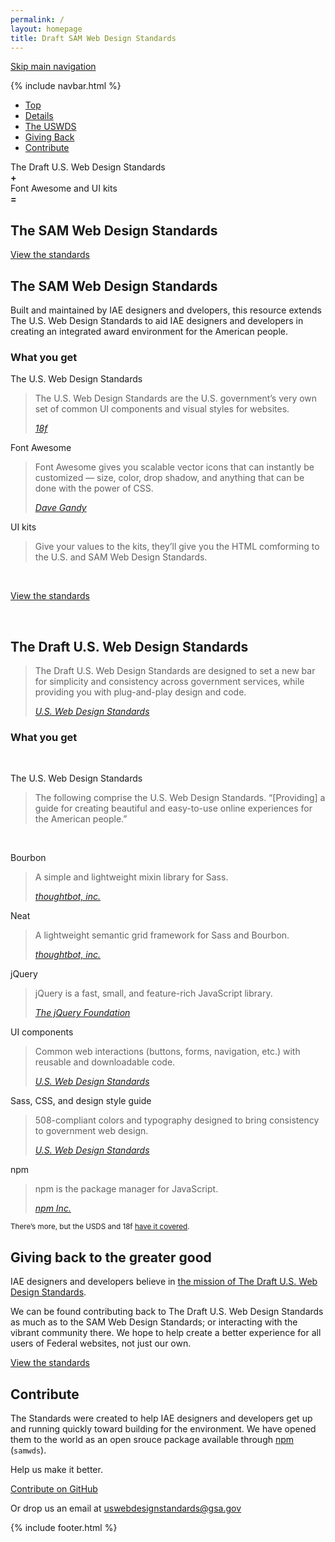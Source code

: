 ```yaml
---
permalink: /
layout: homepage
title: Draft SAM Web Design Standards
---
```


<p class="skip"><a class="skipnav" href="#main-content">Skip main navigation</a></p>

{% include navbar.html %}

<nav class="iae-secondary-navigation" aria-label="Secondary navigation">
  <ul class="no-js">
    <li class="iae-click-nav">
      <a href="#">Top</a>
    </li>
    <li>
      <a href="#details">Details</a>
    </li>
    <li>
      <a href="#the-draft-us-web-design-standards">The USWDS</a>
    </li>
    <li>
      <a href="#giving-back-to-the-greater-good">Giving Back</a>
    </li>
    <li>
      <a href="#contributing">Contribute</a>
    </li>
  </ul>
</nav>

<section class="usa-banner">
  <div class="usa-grid">
    <div class="usa-banner-content" id="main-content">
      <p>The Draft U.S. Web Design Standards<br>
      <b>+</b><br>
      Font Awesome and UI kits<br>
      <b>=</b></p>
      <h1>The <b>SAM</b> Web Design Standards</h1>
      <p><a class="usa-button usa-button-big iae-button-primary" href="{{ site.baseurl }}/getting-started">View the standards</a></p>
    </div>
  </div>
</section>

<section class="alt usa-content">
  <div class="usa-grid">
    <h2 id="details">The SAM Web Design Standards</h2>
    <p>Built and maintained by IAE designers and dvelopers, this resource extends The U.S. Web Design Standards to aid IAE designers and developers in creating an integrated award environment for the American people.</p>
    <h3>What you get</h3>
    <div class="usa-grid-full">
      <div class="usa-width-one-third">
        <p class="uswds"><span class="usa-sr-only">The U.S. Web Design Standards</span></p>
        <blockquote>
          <p>The U.S. Web Design Standards are the U.S. government’s very own set of common UI components and visual styles for websites.</p>
          <cite><a href="https://18f.gsa.gov/2015/09/28/web-design-standards/">18f</a></cite>
        </blockquote>
      </div>
      <div class="usa-width-one-third">
        <p class="font-awesome"><span class="usa-sr-only">Font Awesome</span></p>
        <blockquote>
          <p>Font Awesome gives you scalable vector icons that can instantly be customized — size, color, drop shadow, and anything that can be done with the power of CSS.</p>
          <cite><a href="http://fontawesome.io">Dave Gandy</a></cite>
        </blockquote>
      </div>
      <div class="usa-width-one-third">
        <p class="uikit"><span class="usa-sr-only">UI kits</span></p>
        <blockquote>
          <p>Give your values to the kits, they&rsquo;ll give you the HTML comforming to the U.S. and SAM Web Design Standards.</p>
        </blockquote>
      </div>
    </div>
    <div class="usa-grid">
      <div class="usa-width-one-third">&nbsp;</div>
      <div class="usa-width-one-third">
        <p><a class="usa-button iae-button-primary" href="{{ site.baseurl }}/getting-started"
  >View the standards</a></p>
      </div>
      <div class="usa-width-one-third">&nbsp;</div>
    </div>
  </div>
</section>

<section class="usa-grid usa-content">
  <h2 id="the-draft-us-web-design-standards">The Draft U.S. Web Design Standards</h2>
  <blockquote>
    <p>The Draft U.S. Web Design Standards are designed to set a new bar for simplicity and consistency across government services, while providing you with plug-and-play design and code.</p>
    <cite><a href="https://standards.usa.gov">U.S. Web Design Standards</a></cite>
  </blockquote>
  <h3>What you get</h3>
  <div class="usa-grid-full">
    <div class="usa-width-one-third">&nbsp;</div>
    <div class="usa-width-one-third">
      <p class="uswds"><span class="usa-sr-only">The U.S. Web Design Standards</span></p>
      <blockquote>
        <p>The following comprise the U.S. Web Design Standards. &ldquo;[Providing] a guide for creating beautiful and easy-to-use online experiences for the American people.&rdquo;</p>
      </blockquote>
    </div>
    <div class="usa-width-one-third">&nbsp;</div>
  </div>  
  <div class="usa-grid-full">
    <div class="usa-width-one-third">
      <p class="bourbon"><span class="usa-sr-only">Bourbon</span></p>
      <blockquote>
        <p>A simple and lightweight mixin library for Sass.</p>
        <cite><a href="http://bourbon.io">thoughtbot, inc.</a></cite>
      </blockquote>
    </div>
    <div class="usa-width-one-third">
      <p class="bourbon-neat"><span class="usa-sr-only">Neat</span></p>
      <blockquote>
        <p>A lightweight semantic grid framework for Sass and Bourbon.</p>
        <cite><a href="http://neat.bourbon.io">thoughtbot, inc.</a></cite>
      </blockquote>
    </div>
    <div class="usa-width-one-third">
      <p class="jquery"><span class="usa-sr-only">jQuery</span></p>
      <blockquote>
        <p>jQuery is a fast, small, and feature-rich JavaScript library.</p>
        <cite><a href="http://jquery.com">The jQuery Foundation</a></cite>
      </blockquote>
    </div>
  </div>
  <div class="usa-grid-full">
    <div class="usa-width-one-third">
      <p class="usa-ui-components"><span class="usa-sr-only">UI components</span></p>
      <blockquote>
        <p>Common web interactions (buttons, forms, navigation, etc.) with reusable and downloadable code.</p>
        <cite><a href="https://standards.usa.gov">U.S. Web Design Standards</a></cite>
      </blockquote>
    </div>
    <div class="usa-width-one-third">
      <p class="sass"><span class="usa-sr-only">Sass, CSS, and design style guide</span></p>
      <blockquote>
        <p>508-compliant colors and typography designed to bring consistency to government web design.</p>
        <cite><a href="https://standards.usa.gov">U.S. Web Design Standards</a></cite>
      </blockquote>
    </div>
    <div class="usa-width-one-third">
      <p class="npm"><span class="usa-sr-only">npm</span></p>
      <blockquote>
        <p>npm is the package manager for JavaScript.</p>
        <cite><a href="https://www.npmjs.com">npm Inc.</a></cite>
      </blockquote>
    </div>
  </div>
  <p><small>There&rsquo;s more, but the USDS and 18f <a href="https://standards.usa.gov">have it covered</a>.</small></p>
</section>

<section class="alt usa-content">
  <div class="usa-grid">
    <h2 id="giving-back-to-the-greater-good">Giving back to the greater good</h2>
    <p>IAE designers and developers believe in <a href="https://18f.gsa.gov/2015/09/28/web-design-standards/">the mission of The Draft U.S. Web Design Standards</a>.</p>
    <p>We can be found contributing back to The Draft U.S. Web Design Standards as much as to the SAM Web Design Standards; or interacting with the vibrant community there. We hope to help create a better experience for all users of Federal websites, not just our own.</p>
    <p><a class="usa-button iae-button-primary" href="{{ site.baseurl }}/getting-started"
  >View the standards</a></p>
  </div>
</section>

<section class="usa-content">
  <div class="usa-grid">
    <h2>Contribute</h2>
    <p>The Standards were created to help IAE designers and developers get up and running quickly toward building for the environment. We have opened them to the world as an open srouce package available through <a href="https://www.npmjs.com">npm</a> (<code>samwds</code>).</p>
    <p>Help us make it better.</p>
    <p><a class="usa-button iae-button-primary-alt" href="{{ site.repos[0].url }}">Contribute on GitHub</a></p>
    <p>Or drop us an email at <a href="mailto:uswebdesignstandards@gsa.gov">uswebdesignstandards@gsa.gov</a></p>
  </div>
</section>

{% include footer.html %}
